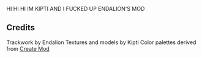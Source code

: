 
HI HI HI IM KIPTI AND I FUCKED UP ENDALION'S MOD 



## Credits
Trackwork by Endalion
Textures and models by Kipti
Color palettes derived from [Create Mod](https://github.com/Creators-of-Create/Create)
